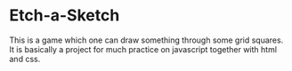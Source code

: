 # Etch-a-Sketch
This is a game which one can draw something through some grid squares. It is basically a project for much practice on javascript together with html and css.
